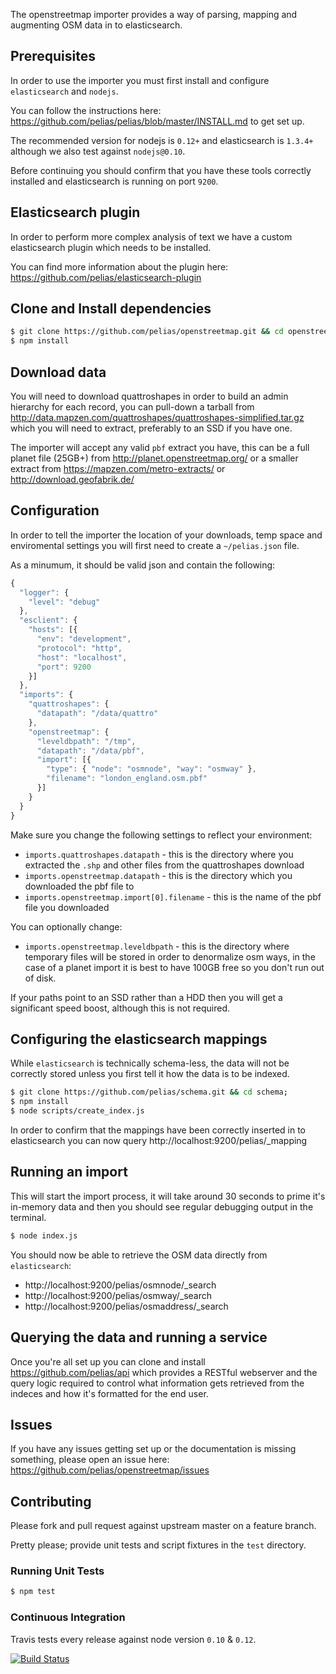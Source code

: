 
The openstreetmap importer provides a way of parsing, mapping and augmenting OSM data in to elasticsearch.

## Prerequisites

In order to use the importer you must first install and configure `elasticsearch` and `nodejs`.

You can follow the instructions here: https://github.com/pelias/pelias/blob/master/INSTALL.md to get set up.

The recommended version for nodejs is `0.12+` and elasticsearch is `1.3.4+` although we also test against `nodejs@0.10`.

Before continuing you should confirm that you have these tools correctly installed and elasticsearch is running on port `9200`.

## Elasticsearch plugin

In order to perform more complex analysis of text we have a custom elasticsearch plugin which needs to be installed.

You can find more information about the plugin here: https://github.com/pelias/elasticsearch-plugin

## Clone and Install dependencies

```bash
$ git clone https://github.com/pelias/openstreetmap.git && cd openstreetmap;
$ npm install
```

## Download data

You will need to download quattroshapes in order to build an admin hierarchy for each record, you can pull-down a tarball from http://data.mapzen.com/quattroshapes/quattroshapes-simplified.tar.gz which you will need to extract, preferably to an SSD if you have one. 

The importer will accept any valid `pbf` extract you have, this can be a full planet file (25GB+) from http://planet.openstreetmap.org/ or a smaller extract from https://mapzen.com/metro-extracts/ or http://download.geofabrik.de/

## Configuration

In order to tell the importer the location of your downloads, temp space and enviromental settings you will first need to create a `~/pelias.json` file.

As a minumum, it should be valid json and contain the following:

```javascript
{
  "logger": {
    "level": "debug"
  },
  "esclient": {
    "hosts": [{
      "env": "development",
      "protocol": "http",
      "host": "localhost",
      "port": 9200
    }]
  },
  "imports": {
    "quattroshapes": {
      "datapath": "/data/quattro"
    },
    "openstreetmap": {
      "leveldbpath": "/tmp",
      "datapath": "/data/pbf",
      "import": [{
        "type": { "node": "osmnode", "way": "osmway" },
        "filename": "london_england.osm.pbf"
      }]
    }
  }
}
```

Make sure you change the following settings to reflect your environment:

- `imports.quattroshapes.datapath` - this is the directory where you extracted the `.shp` and other files from the quattroshapes download
- `imports.openstreetmap.datapath` - this is the directory which you downloaded the pbf file to
- `imports.openstreetmap.import[0].filename` - this is the name of the pbf file you downloaded

You can optionally change:

- `imports.openstreetmap.leveldbpath` - this is the directory where temporary files will be stored in order to denormalize osm ways, in the case of a planet import it is best to have 100GB free so you don't run out of disk.

If your paths point to an SSD rather than a HDD then you will get a significant speed boost, although this is not required.

## Configuring the elasticsearch mappings

While `elasticsearch` is technically schema-less, the data will not be correctly stored unless you first tell it how the data is to be indexed.

```bash
$ git clone https://github.com/pelias/schema.git && cd schema;
$ npm install
$ node scripts/create_index.js
```

In order to confirm that the mappings have been correctly inserted in to elasticsearch you can now query http://localhost:9200/pelias/_mapping

## Running an import

This will start the import process, it will take around 30 seconds to prime it's in-memory data and then you should see regular debugging output in the terminal.

```bash
$ node index.js
```

You should now be able to retrieve the OSM data directly from `elasticsearch`:
- http://localhost:9200/pelias/osmnode/_search
- http://localhost:9200/pelias/osmway/_search
- http://localhost:9200/pelias/osmaddress/_search

## Querying the data and running a service

Once you're all set up you can clone and install https://github.com/pelias/api which provides a RESTful webserver and the query logic required to control what information gets retrieved from the indeces and how it's formatted for the end user.

## Issues

If you have any issues getting set up or the documentation is missing something, please open an issue here: https://github.com/pelias/openstreetmap/issues

## Contributing

Please fork and pull request against upstream master on a feature branch.

Pretty please; provide unit tests and script fixtures in the `test` directory.

### Running Unit Tests

```bash
$ npm test
```

### Continuous Integration

Travis tests every release against node version `0.10` & `0.12`.

[![Build Status](https://travis-ci.org/pelias/openstreetmap.png?branch=master)](https://travis-ci.org/pelias/openstreetmap)